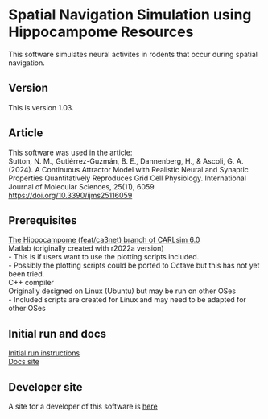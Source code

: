# Spatial Navigation Simulation using Hippocampome Resources

This software simulates neural activites in rodents that occur during spatial navigation.

## Version
This is version 1.03.

## Article
This software was used in the article:
<br>Sutton, N. M., Gutiérrez-Guzmán, B. E., Dannenberg, H., & Ascoli, G. A. (2024). A Continuous Attractor Model with Realistic Neural and Synaptic Properties Quantitatively Reproduces Grid Cell Physiology. International Journal of Molecular Sciences, 25(11), 6059. https://doi.org/10.3390/ijms25116059

## Prerequisites

[The Hippocampome (feat/ca3net) branch of CARLsim 6.0](https://github.com/UCI-CARL/CARLsim6/tree/feat/ca3net)
<br>Matlab (originally created with r2022a version)
<br>- This is if users want to use the plotting scripts included.
<br>- Possibly the plotting scripts could be ported to Octave but this has not yet been tried.
<br>C++ compiler
<br>Originally designed on Linux (Ubuntu) but may be run on other OSes
<br>- Included scripts are created for Linux and may need to be adapted for other OSes

## Initial run and docs

[Initial run instructions](https://hco-dev-docs.readthedocs.io/en/latest/spatial_nav/initial_run.html)
<br>[Docs site](https://hco-dev-docs.readthedocs.io/en/latest/spatial_nav/overview.html)
<br>
## Developer site
A site for a developer of this software is [here](https://www.nsutton.com)
<br>
<br>
<br>
